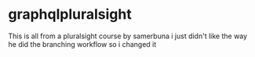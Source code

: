 # graphqlpluralsight
This is all from a pluralsight course by samerbuna
i just didn't like the way he did the branching workflow so i changed it
